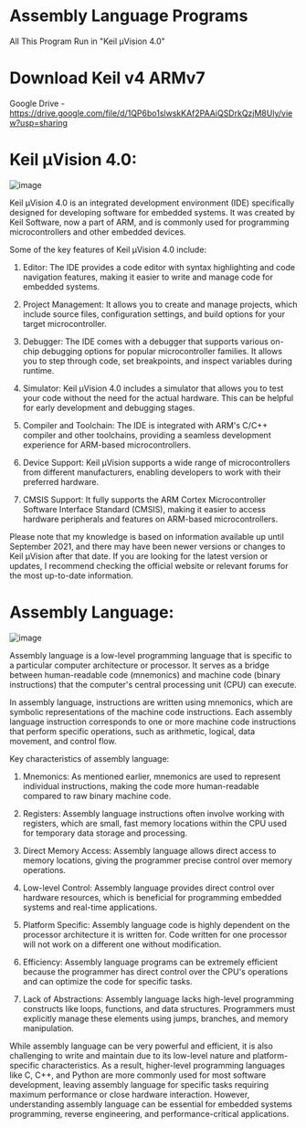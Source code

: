 # Assembly Language Programs

All This Program Run in "Keil µVision 4.0"

# Download Keil v4 ARMv7 
Google Drive - https://drive.google.com/file/d/1QP6bo1slwskKAf2PAAiQSDrkQzjM8Uly/view?usp=sharing

# Keil µVision 4.0:

![image](https://github.com/HarshShinde0/Assembly-Language/assets/113786425/84786f02-87b5-4309-9493-97b67866f6d5)


Keil µVision 4.0 is an integrated development environment (IDE) specifically designed for developing software for embedded systems. It was created by Keil Software, now a part of ARM, and is commonly used for programming microcontrollers and other embedded devices.

Some of the key features of Keil µVision 4.0 include:

1. Editor: The IDE provides a code editor with syntax highlighting and code navigation features, making it easier to write and manage code for embedded systems.

2. Project Management: It allows you to create and manage projects, which include source files, configuration settings, and build options for your target microcontroller.

3. Debugger: The IDE comes with a debugger that supports various on-chip debugging options for popular microcontroller families. It allows you to step through code, set breakpoints, and inspect variables during runtime.

4. Simulator: Keil µVision 4.0 includes a simulator that allows you to test your code without the need for the actual hardware. This can be helpful for early development and debugging stages.

5. Compiler and Toolchain: The IDE is integrated with ARM's C/C++ compiler and other toolchains, providing a seamless development experience for ARM-based microcontrollers.

6. Device Support: Keil µVision supports a wide range of microcontrollers from different manufacturers, enabling developers to work with their preferred hardware.

7. CMSIS Support: It fully supports the ARM Cortex Microcontroller Software Interface Standard (CMSIS), making it easier to access hardware peripherals and features on ARM-based microcontrollers.

Please note that my knowledge is based on information available up until September 2021, and there may have been newer versions or changes to Keil µVision after that date. If you are looking for the latest version or updates, I recommend checking the official website or relevant forums for the most up-to-date information.


# Assembly Language:

![image](https://github.com/HarshShinde0/Assembly-Language/assets/113786425/e05b6e44-74f3-4574-b950-115f4d0edbaf)


Assembly language is a low-level programming language that is specific to a particular computer architecture or processor. It serves as a bridge between human-readable code (mnemonics) and machine code (binary instructions) that the computer's central processing unit (CPU) can execute.

In assembly language, instructions are written using mnemonics, which are symbolic representations of the machine code instructions. Each assembly language instruction corresponds to one or more machine code instructions that perform specific operations, such as arithmetic, logical, data movement, and control flow.

Key characteristics of assembly language:

1. Mnemonics: As mentioned earlier, mnemonics are used to represent individual instructions, making the code more human-readable compared to raw binary machine code.

2. Registers: Assembly language instructions often involve working with registers, which are small, fast memory locations within the CPU used for temporary data storage and processing.

3. Direct Memory Access: Assembly language allows direct access to memory locations, giving the programmer precise control over memory operations.

4. Low-level Control: Assembly language provides direct control over hardware resources, which is beneficial for programming embedded systems and real-time applications.

5. Platform Specific: Assembly language code is highly dependent on the processor architecture it is written for. Code written for one processor will not work on a different one without modification.

6. Efficiency: Assembly language programs can be extremely efficient because the programmer has direct control over the CPU's operations and can optimize the code for specific tasks.

7. Lack of Abstractions: Assembly language lacks high-level programming constructs like loops, functions, and data structures. Programmers must explicitly manage these elements using jumps, branches, and memory manipulation.

While assembly language can be very powerful and efficient, it is also challenging to write and maintain due to its low-level nature and platform-specific characteristics. As a result, higher-level programming languages like C, C++, and Python are more commonly used for most software development, leaving assembly language for specific tasks requiring maximum performance or close hardware interaction. However, understanding assembly language can be essential for embedded systems programming, reverse engineering, and performance-critical applications.
